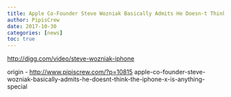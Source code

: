 ```yaml
---
title: Apple Co-Founder Steve Wozniak Basically Admits He Doesn-t Think The iPhone X Is Anything Special
author: PipisCrew
date: 2017-10-30
categories: [news]
toc: true
---
```


http://digg.com/video/steve-wozniak-iphone

origin - http://www.pipiscrew.com/?p=10815 apple-co-founder-steve-wozniak-basically-admits-he-doesnt-think-the-iphone-x-is-anything-special